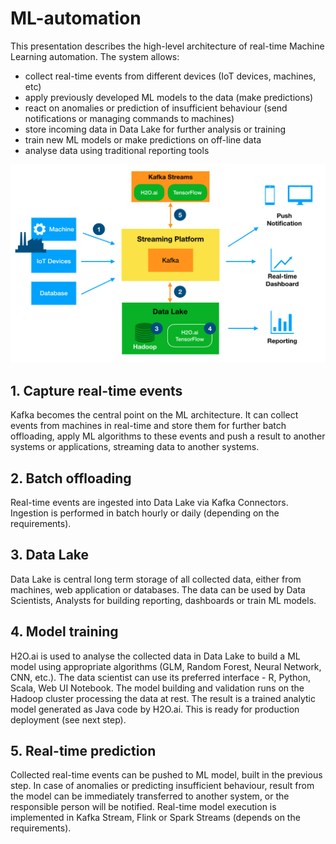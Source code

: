 # ML-automation

This presentation describes the high-level architecture of real-time Machine Learning automation.
The system allows:
* collect real-time events from different devices (IoT devices, machines, etc)
* apply previously developed ML models to the data (make predictions)
* react on anomalies or prediction of insufficient behaviour (send notifications or managing commands to machines)
* store incoming data in Data Lake for further analysis or training
* train new ML models or make predictions on off-line data
* analyse data using traditional reporting tools


![ML Architecture](ML-architecture.png)


## 1. Capture real-time events
Kafka becomes the central point on the ML architecture. It can collect events from machines in real-time and store them for further batch offloading, apply ML algorithms to these events and push a result to another systems or applications, streaming data to another systems.

## 2. Batch offloading 
Real-time events are ingested into Data Lake via Kafka Connectors. Ingestion is performed in batch hourly or daily (depending on the requirements).

## 3. Data Lake 
Data Lake is central long term storage of all collected data, either from machines, web application or databases. The data can be used by Data Scientists, Analysts for building reporting, dashboards or train ML models.

## 4. Model training
H2O.ai is used to analyse the collected data in Data Lake to build a ML model using appropriate algorithms (GLM, Random Forest, Neural Network, CNN, etc.). The data scientist can use its preferred interface - R, Python, Scala, Web UI Notebook. The model building and validation runs on the Hadoop cluster processing the data at rest. The result is a trained analytic model generated as Java code by H2O.ai. This is ready for production deployment (see next step).

## 5. Real-time prediction
Collected real-time events can be pushed to ML model, built in the previous step. In case of anomalies or predicting insufficient behaviour, result from the model can be immediately transferred to another system, or the responsible person will be notified.
Real-time model execution is implemented in Kafka Stream, Flink or Spark Streams (depends on the requirements).


